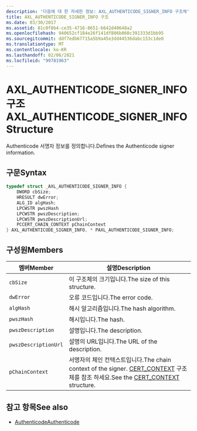 ```yaml
---
description: '다음에 대 한 자세한 정보: AXL_AUTHENTICODE_SIGNER_INFO 구조체'
title: AXL_AUTHENTICODE_SIGNER_INFO 구조
ms.date: 03/30/2017
ms.assetid: 81c0f8b4-ce35-4716-8651-b642d40648a2
ms.openlocfilehash: 940652cf184e26f141df806b060c391333d1bb95
ms.sourcegitcommit: ddf7edb67715a5b9a45e3dd44536dabc153c1de0
ms.translationtype: MT
ms.contentlocale: ko-KR
ms.lasthandoff: 02/06/2021
ms.locfileid: "99781963"
---
```

# <a name="axl_authenticode_signer_info-structure"></a><span data-ttu-id="a866e-103">AXL_AUTHENTICODE_SIGNER_INFO 구조</span><span class="sxs-lookup"><span data-stu-id="a866e-103">AXL_AUTHENTICODE_SIGNER_INFO Structure</span></span>

<span data-ttu-id="a866e-104">Authenticode 서명자 정보를 정의합니다.</span><span class="sxs-lookup"><span data-stu-id="a866e-104">Defines the Authenticode signer information.</span></span>  
  
## <a name="syntax"></a><span data-ttu-id="a866e-105">구문</span><span class="sxs-lookup"><span data-stu-id="a866e-105">Syntax</span></span>  
  
```cpp  
typedef struct _AXL_AUTHENTICODE_SIGNER_INFO {  
    DWORD cbSize;  
    HRESULT dwError;  
    ALG_ID algHash;  
    LPCWSTR pwszHash  
    LPCWSTR pwszDescription;  
    LPCWSTR pwszDescriptionUrl;  
    PCCERT_CHAIN_CONTEXT pChainContext  
} AXL_AUTHENTICODE_SIGNER_INFO, * PAXL_AUTHENTICODE_SIGNER_INFO;  
```  
  
## <a name="members"></a><span data-ttu-id="a866e-106">구성원</span><span class="sxs-lookup"><span data-stu-id="a866e-106">Members</span></span>  
  
|<span data-ttu-id="a866e-107">멤버</span><span class="sxs-lookup"><span data-stu-id="a866e-107">Member</span></span>|<span data-ttu-id="a866e-108">설명</span><span class="sxs-lookup"><span data-stu-id="a866e-108">Description</span></span>|  
|------------|-----------------|  
|`cbSize`|<span data-ttu-id="a866e-109">이 구조체의 크기입니다.</span><span class="sxs-lookup"><span data-stu-id="a866e-109">The size of this structure.</span></span>|  
|`dwError`|<span data-ttu-id="a866e-110">오류 코드입니다.</span><span class="sxs-lookup"><span data-stu-id="a866e-110">The error code.</span></span>|  
|`algHash`|<span data-ttu-id="a866e-111">해시 알고리즘입니다.</span><span class="sxs-lookup"><span data-stu-id="a866e-111">The hash algorithm.</span></span>|  
|`pwszHash`|<span data-ttu-id="a866e-112">해시입니다.</span><span class="sxs-lookup"><span data-stu-id="a866e-112">The hash.</span></span>|  
|`pwszDescription`|<span data-ttu-id="a866e-113">설명입니다.</span><span class="sxs-lookup"><span data-stu-id="a866e-113">The description.</span></span>|  
|`pwszDescriptionUrl`|<span data-ttu-id="a866e-114">설명의 URL입니다.</span><span class="sxs-lookup"><span data-stu-id="a866e-114">The URL of the description.</span></span>|  
|`pChainContext`|<span data-ttu-id="a866e-115">서명자의 체인 컨텍스트입니다.</span><span class="sxs-lookup"><span data-stu-id="a866e-115">The chain context of the signer.</span></span> <span data-ttu-id="a866e-116">[CERT_CONTEXT](/windows/win32/api/wincrypt/ns-wincrypt-cert_context) 구조체를 참조 하세요.</span><span class="sxs-lookup"><span data-stu-id="a866e-116">See the [CERT_CONTEXT](/windows/win32/api/wincrypt/ns-wincrypt-cert_context) structure.</span></span>|  
  
## <a name="see-also"></a><span data-ttu-id="a866e-117">참고 항목</span><span class="sxs-lookup"><span data-stu-id="a866e-117">See also</span></span>

- [<span data-ttu-id="a866e-118">Authenticode</span><span class="sxs-lookup"><span data-stu-id="a866e-118">Authenticode</span></span>](index.md)

